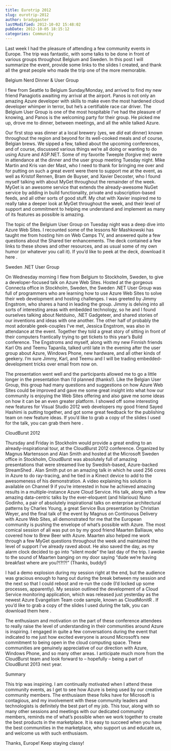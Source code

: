 ```yaml
---
title: Eurotrip 2012
slug: eurotrip-2012
author: bradygaster
lastModified: 2012-10-02 15:48:02
pubDate: 2012-10-05 18:15:12
categories: Community
---
```


<p>Last week I had the pleasure of attending a few community events in Europe. The trip was fantastic, with some talks to be done in front of various groups throughout Belgium and Sweden. In this post I will summarize the event, provide some links to the
  slides I created, and thank all the great people who made the trip one of the more memorable. </p>
Belgium Nerd Dinner &amp; User Group
<p>I flew from Seattle to Belgium Sunday/Monday, and arrived to find my new friend
  <a>Panagiotis</a>  awaiting my arrival at the airport. Panos is not only an amazing Azure developer with skills to make even the most hardened cloud developer whimper in terror, but he&#x2019;s a certifiable race car driver. The
  <a>Belgium User Group</a>  is one of the most hospitable I&#x2019;ve had the pleasure of knowing, and Panos is the welcoming party for their group. He picked me up, drove me to dinner, between meetings, and all the while talked Azure. </p>
<p>Our first stop was dinner at a local brewery (yes, we <em>did </em> eat dinner) known throughout the region and beyond for its well-cooked meals and of course, Belgian brews. We sipped a few, talked about the upcoming conferences, and of course, discussed
  various things we&#x2019;re all doing or wanting to do using Azure and ASP.NET. Some of my favorite Tweeple (forgive me) were in attendance at the dinner and the user group meeting Tuesday night.
  <a>Mike Martin</a>  and
  <a>Kris van der Mast</a>, who I need to thank for bringing me over and for putting on such a great event were there to support me at the event, as well as
  <a>Kristof Rennen</a>,
  <a>Bram de Buyser</a>, and
  <a>Xavier Decoster</a>, who I found myself talking with about
  <a>MyGet</a>  throughout the remainder of the week. MyGet is an awesome service that extends the already-awesome NuGet service by adding in build functionality, private and subscription-based feeds, and all other sorts of good stuff. My chat with Xavier
  inspired me to really take a deeper look at MyGet throughout the week, and their level of support and commitment to helping me understand and implement as many of its features as possible is amazing.</p>
<p>The topic of the Belgium User Group on Tuesday night was a deep dive into Azure Web Sites. I recounted some of the lessons
  <a>Nir Mashkowski</a>  has taught me from hosting him on
  <a>Web Camps TV</a>, and answered quite a few questions about the Shared tier enhancements. The deck contained a few links to these shows and other resources, and as usual some of my own humor (or whatever you call it). If you&#x2019;d like to peek at the deck,
  download it
  <a>here</a> . </p>
Sweden .NET User Group
<p>On Wednesday morning I flew from Belgium to Stockholm, Sweden, to give a developer-focused talk on Azure Web Sites. Hosted at the gorgeous
  <a>Connecta</a>  office in Stockholm, Sweden, the Sweden .NET User Group was full of programmers who are learning how to use Azure Web Sites to solve their web development and hosting challenges. I was greeted by
  <a>Jimmy Engstrom</a>, who shares a hand in leading the group. Jimmy is delving into all sorts of interesting areas with embedded technology, so he and I found ourselves talking about
  <a>Netduino</a>,
  <a>.NET Gadgeteer</a>, and shared stories of our inventions and ideas with one another. The other half of probably the most adorable geek-couples I&#x2019;ve met,
  <a>Jessica Engstrom</a>, was also in attendance at the event. Together they told a great story of sitting in front of their computers frantically trying to get tickets to this year&#x2019;s
  <a>Build</a>  conference. The Engstroms and myself, along with my new Finnish friends
  <a>Karl Ots</a>  and
  <a>Teemu Tapanila</a>, talked until late in the evening after the user group about Azure, Windows Phone, new hardware, and all other kinds of geekery. I&#x2019;m sure Jimmy, Karl, and Teemu and I will be trading embedded-development tricks over email from now
  on. </p>
<p>The presentation went well and the participants allowed me to go a little longer in the presentation than I&#x2019;d planned (thanks!). Like the Belgian User Group, this group had many questions and suggestions on how Azure Web Sites could be improved and gave
  me some great insight into what how our community is enjoying the Web Sites offering and also gave me some ideas on how it can be an even greater platform. I showed off some interesting new features for Visual Studio 2012 web developers my good friend
  <a>Sayed Hashimi</a>  is putting together, and got some great feedback for the publishing team on new feature ideas. If you&#x2019;d like to grab a copy of the slides I used for the talk, you can grab them
  <a>here</a> . </p>
CloudBurst 2012
<p>Thursday and Friday in Stockholm would provide a great ending to an already-inspirational tour, at the
  <a>CloudBurst 2012</a>  conference. Organized by
  <a>Magnus Martensson</a>  and
  <a>Alan Smith</a>  and hosted at the Microsoft Sweden office in Stockholm, CloudBurst was absolutely full of amazing presentations that were
  <a>streamed live</a>  by Swedish-based, Azure-backed
  <a>StreamShed</a> . Alan Smith put on an amazing talk in which he used 256 cores in Azure to do ray-tracing, and he tied in a Kinect device to add to the awesomeness of his demonstration. A
  <a>video explaining his solution is available on Channel 9</a>  if you&#x2019;re interested in how he achieved amazing results in a multiple-instance Azure Cloud Service. His talk, along with a few amazing data-centric talks by the ever-eloquent (and hilarious)
  <a>Nuno Godinho</a>, a pair of absolutely inspirational talks on enterprise architectural patterns by
  <a>Charles Young</a>, a great Service Bus presentation by
  <a>Christian Weyer</a>, and the final talk of the event by Magnus on Continuous Delivery with Azure Web Sites, all demonstrated for me that the European community is pushing the envelope of what&#x2019;s possible with Azure. The most comical session of all was
  put on by my good friend
  <a>Maarten Balliauw</a>, who covered how to Brew Beer with Azure. Maarten also helped me work through a few MyGet questions throughout the week and maintained the level of support I&#x2019;ve already raved about. He also saved the day, as my alarm clock decided
  to go into &#x201C;silent mode&#x201D; the last day of the trip. I awoke to the sound of Maarten banging on my door saying &#x201C;dude we&#x2019;re having breakfast where are you?!?!?!&#x201D; (Thanks, buddy!)</p>
<p>I had a demo explosion during my session right at the end, but the audience was gracious enough to hang out during the break between my session and the next so that I could reboot and re-run the code (I&#x2019;d locked up some processes, apparently). My session
  outlined the development of a Cloud Service monitoring application, which was released just yesterday as the newest Azure Evangelism Team code sample, known as
  <a>CloudMonitR</a> . If you&#x2019;d like to grab a copy of the slides I used during the talk, you can download them
  <a>here</a> . </p>
<p>The enthusiasm and motivation on the part of these conference attendees to really raise the level of understanding in their communities around Azure is inspiring. I engaged in quite a few conversations during the event that indicated to me just how excited
  everyone is around Microsoft&#x2019;s new commitment to being open in the cloud computing space. These communities are genuinely appreciative of our direction with Azure, Windows Phone, and so many other areas. I anticipate much more from the CloudBurst team
  and look forward to &#x2013; hopefully &#x2013; being a part of CloudBurst 2013 next year. </p>
Summary
<p>This trip was inspiring. I am continually motivated when I attend these community events, as I get to see how Azure is being used by our creative community members. The enthusiasm these folks have for Microsoft is contagious, and my involvement with these
  community leaders and technologists is definitely the best part of my job. This tour, along with so many other sessions and meetings with our dedicated community members, reminds me of what&#x2019;s possible when we work together to create the best products
  in the marketplace. It is easy to succeed when you have the best communities in the marketplace, who support us and educate us, and welcome us with such enthusiasm. </p>
<p>Thanks, Europe! Keep staying classy!</p>
